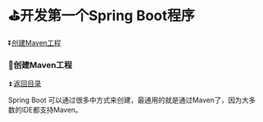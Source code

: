# :golf:开发第一个Spring Boot程序 #

<b id="t"></b>

:arrow_double_down:[创建Maven工程](#a1)




<b id="a1"></b>

### :bowling:创建Maven工程 ###

:arrow_double_up: [返回目录](#t)

Spring Boot 可以通过很多中方式来创建，最通用的就是通过Maven了，因为大多数的IDE都支持Maven。


